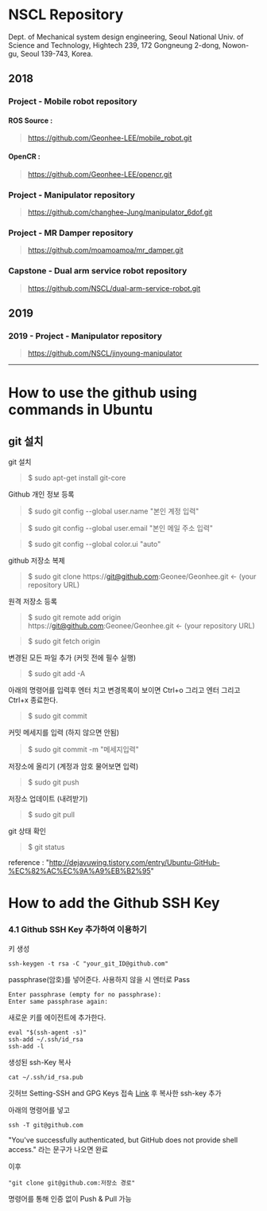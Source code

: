 # NSCL Repository

Dept. of Mechanical system design engineering, Seoul National Univ. of Science and Technology, Hightech 239, 172 Gongneung 2-dong, Nowon-gu, Seoul 139-743, Korea.

## 2018

### Project - Mobile robot repository

#### ROS Source : 

> https://github.com/Geonhee-LEE/mobile_robot.git

#### OpenCR :

> https://github.com/Geonhee-LEE/opencr.git

### Project - Manipulator repository
> https://github.com/changhee-Jung/manipulator_6dof.git


### Project - MR Damper repository
> https://github.com/moamoamoa/mr_damper.git



### Capstone - Dual arm service robot repository
> https://github.com/NSCL/dual-arm-service-robot.git


## 2019

### 2019 - Project - Manipulator repository 

> https://github.com/NSCL/jinyoung-manipulator








---------

# How to use the github using commands in Ubuntu

## git 설치

git 설치

> $ sudo apt-get install git-core



Github 개인 정보 등록

> $ sudo git config --global user.name "본인 계정 입력"

> $ sudo git config --global user.email "본인 메일 주소 입력"

> $ sudo git config --global color.ui "auto"


github 저장소 복제
> $ sudo git clone https://git@github.com:Geonee/Geonhee.git <- (your repository URL)



원격 저장소 등록

> $ sudo git remote add origin https://git@github.com:Geonee/Geonhee.git <- (your repository URL)

> $ sudo git fetch origin



변경된 모든 파일 추가 (커밋 전에 필수 실행)

> $ sudo git add -A



아래의 명령어를 입력후 엔터 치고 변경목록이 보이면 Ctrl+o 그리고 엔터 그리고 Ctrl+x 종료한다.

> $ sudo git commit



커밋 메세지를 입력 (하지 않으면 안됨)

> $ sudo git commit -m "메세지입력"



저장소에 올리기 (계정과 암호 물어보면 입력)

> $ sudo git push



저장소 업데이트 (내려받기)

> $ sudo git pull



git 상태 확인

> $ git status

reference : "http://dejavuwing.tistory.com/entry/Ubuntu-GitHub-%EC%82%AC%EC%9A%A9%EB%B2%95"




# How to add the Github SSH Key

### 4.1 Github SSH Key 추가하여 이용하기

 키 생성
```
ssh-keygen -t rsa -C "your_git_ID@github.com"
```
passphrase(암호)를 넣어준다.
사용하지 않을 시 엔터로 Pass
```
Enter passphrase (empty for no passphrase):
Enter same passphrase again:
```
 새로운 키를 에이전트에 추가한다.
```
eval "$(ssh-agent -s)"
ssh-add ~/.ssh/id_rsa
ssh-add -l
```
생성된 ssh-Key 복사
```
cat ~/.ssh/id_rsa.pub
```
깃허브 Setting-SSH and GPG Keys 접속 [Link](https://github.com/settings/keys) 후 복사한 ssh-key 추가


아래의 명령어를 넣고
```
ssh -T git@github.com
```
"You've successfully authenticated, but GitHub does not provide shell access."
라는 문구가 나오면 완료

이후 
```
"git clone git@github.com:저장소 경로"
```
명령어를 통해 인증 없이 Push & Pull 가능


